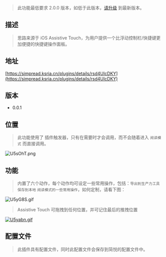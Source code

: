 > 此功能最低要求 2.0.0 版本，如低于此版本，[请升级](http://ksria.com/simpread/) 到最新版本。

描述
---

> 思路来源于 iOS Assistive Touch，为用户提供一个比浮动控制栏/快捷键更加便捷的快捷键操作面板。

地址
---

[https://simpread.ksria.cn/plugins/details/rsd4UIcDKY](https://simpread.ksria.cn/plugins/details/rsd4UIcDKY)

版本
---

- 0.0.1

位置
---

> 此功能使用了 插件触发器，只有在需要时才会调用，而不会随着进入 `阅读模式` 而直接调用。

![U5sOhT.png](https://s1.ax1x.com/2020/07/21/U5sOhT.png)

功能
---

> 内置了六个动作，每个动作均可设定一些常用操作，包括：`导出到生产力工具` `保存到本地` `阅读模式的一些常用操作`，如何定制，请看下图：

![U5yG8S.gif](https://s1.ax1x.com/2020/07/21/U5yG8S.gif)

> Assistive Touch 可拖拽到任何位置，并可记住最后的推拽位置

[![U5yabn.gif](https://s1.ax1x.com/2020/07/21/U5yabn.gif)](https://imgchr.com/i/U5yabn)

配置文件
---

> 此插件具有配置文件，同时此配置文件会保存到简悦的配置文件中。
